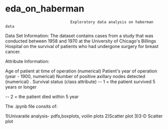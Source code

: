 # eda_on_haberman
                                 Exploratory data analysis on haberman data
                                 
Data Set Information: The dataset contains cases from a study that was conducted between 1958 and 1970 at the University of Chicago's Billings Hospital on the survival of patients who had undergone surgery for breast cancer.

Attribute Information:

Age of patient at time of operation (numerical)
Patient's year of operation (year - 1900, numerical)
Number of positive axillary nodes detected (numerical)
. Survival status (class attribute)
-- 1 = the patient survived 5 years or longer

-- 2 = the patient died within 5 year

The .ipynb file consits of:

1)Univaraite analysis- pdfs,boxplots, voilin plots
2)Scatter plot
3)3-D Scatter plot


